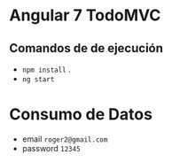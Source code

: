 # Angular 7 TodoMVC



## Comandos de de ejecución

* `npm install` .
* `ng start` 


# Consumo de Datos
* email `roger2@gmail.com`
* password `12345`
